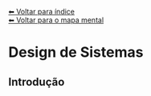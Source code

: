 [⬅ Voltar para índice](../README.md) <br>
[⬅ Voltar para o mapa mental](../Mapa%20Mental%20dos%20Conteúdos.md)

# Design de Sistemas
## Introdução
